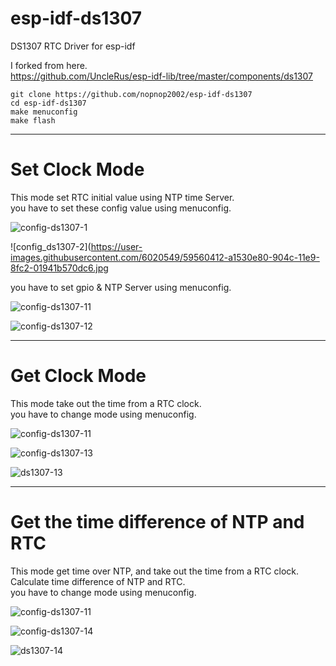 # esp-idf-ds1307
DS1307 RTC Driver for esp-idf

I forked from here.   
https://github.com/UncleRus/esp-idf-lib/tree/master/components/ds1307

```
git clone https://github.com/nopnop2002/esp-idf-ds1307
cd esp-idf-ds1307
make menuconfig
make flash
```



---

# Set Clock Mode   

This mode set RTC initial value using NTP time Server.   
you have to set these config value using menuconfig.   

![config-ds1307-1](https://user-images.githubusercontent.com/6020549/59560411-a0ba7800-904c-11e9-96ae-19b8ab390c5e.jpg)

![config_ds1307-2](https://user-images.githubusercontent.com/6020549/59560412-a1530e80-904c-11e9-8fc2-01941b570dc6.jpg

you have to set gpio & NTP Server using menuconfig.   

![config-ds1307-11](https://user-images.githubusercontent.com/6020549/59560423-b891fc00-904c-11e9-82b0-b1d999840856.jpg)

![config-ds1307-12](https://user-images.githubusercontent.com/6020549/59560424-bc258300-904c-11e9-924d-81b3f4f0555f.jpg)

---

# Get Clock Mode   

This mode take out the time from a RTC clock.   
you have to change mode using menuconfig.   

![config-ds1307-11](https://user-images.githubusercontent.com/6020549/59560423-b891fc00-904c-11e9-82b0-b1d999840856.jpg)

![config-ds1307-13](https://user-images.githubusercontent.com/6020549/59560426-ce9fbc80-904c-11e9-9c6f-3701054df1c9.jpg)

![ds1307-13](https://user-images.githubusercontent.com/6020549/59560432-df503280-904c-11e9-91ba-56148e8b39b3.jpg)

---

# Get the time difference of NTP and RTC   

This mode get time over NTP, and take out the time from a RTC clock.   
Calculate time difference of NTP and RTC.   
you have to change mode using menuconfig.   

![config-ds1307-11](https://user-images.githubusercontent.com/6020549/59560423-b891fc00-904c-11e9-82b0-b1d999840856.jpg)

![config-ds1307-14](https://user-images.githubusercontent.com/6020549/59560428-d7908e00-904c-11e9-94f7-75e6e6023caf.jpg)

![ds1307-14](https://user-images.githubusercontent.com/6020549/59560436-eb3bf480-904c-11e9-9a9f-3fad2a9903e5.jpg)

